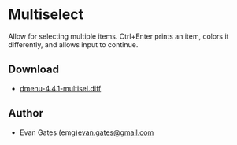Multiselect
===========

Allow for selecting multiple items.  Ctrl+Enter prints an item, colors it differently, and allows input to continue.

Download
--------
* [dmenu-4.4.1-multisel.diff](dmenu-4.4.1-multisel.diff)

Author
------
* Evan Gates (emg)<evan.gates@gmail.com>
